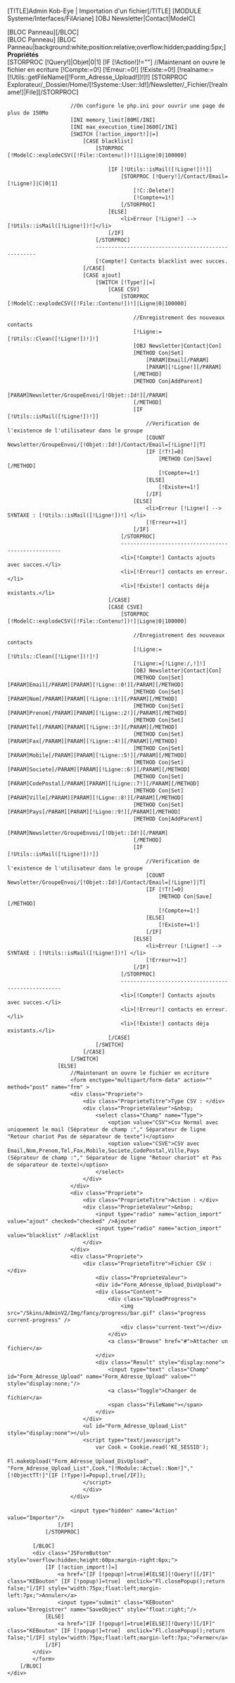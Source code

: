 [TITLE]Admin Kob-Eye | Importation d'un fichier[/TITLE]
[MODULE Systeme/Interfaces/FilAriane]
[OBJ Newsletter|Contact|ModelC]
<div id="Container">
	<div id="Arbo">
		[BLOC Panneau][/BLOC]
	</div>
	<div id="Data">
		[BLOC Panneau]
			[BLOC Panneau|background:white;position:relative;overflow:hidden;padding:5px;]
				<div class="BigTitle" style="font-weight:bold;;-moz-border-radius:5px 5px 0px 0px;clear:both;">Propriétés</div>
				[STORPROC [!Query!]|Objet|0|1]
					[IF [!Action!]!=""]
						//Maintenant on ouvre le fichier en ecriture
						[!Compte:=0!]
						[!Erreur:=0!]
						[!Existe:=0!]
						[!realname:=[!Utils::getFileName([!Form_Adresse_Upload!])!]!]
						[STORPROC Explorateur/_Dossier/Home/[!Systeme::User::Id!]/Newsletter/_Fichier/[!realname!]|File][/STORPROC]
						
						//On configure le php.ini pour ouvrir une page de plus de 150Mo
						[INI memory_limit]80M[/INI]
						[INI max_execution_time]3600[/INI]
						[SWITCH [!action_import!]|=]
							[CASE blacklist]
								[STORPROC [!ModelC::explodeCSV([!File::Contenu!])!]|Ligne|0|100000]
								
									[IF [!Utils::isMail([!Ligne!])!]]
										[STORPROC [!Query!]/Contact/Email=[!Ligne!]|C|0|1]
											[!C::Delete!]
											[!Compte+=1!]
										[/STORPROC]
									[ELSE]
										<li>Erreur [!Ligne!] --> [!Utils::isMail([!Ligne!])!]</li>
									[/IF]
								[/STORPROC]
								---------------------------------------------------
								[!Compte!] Contacts blacklist avec succes.
							[/CASE]
							[CASE ajout]
								[SWITCH [!Type!]|=]
									[CASE CSV]
										[STORPROC [!ModelC::explodeCSV([!File::Contenu!])!]|Ligne|0|100000]
										
											//Enregistrement des nouveaux contacts
											[!Ligne:=[!Utils::Clean([!Ligne!])!]!]
											[OBJ Newsletter|Contact|Con]
											[METHOD Con|Set]
												[PARAM]Email[/PARAM]
												[PARAM][!Ligne!][/PARAM]
											[/METHOD]
											[METHOD Con|AddParent]
												[PARAM]Newsletter/GroupeEnvoi/[!Objet::Id!][/PARAM]
											[/METHOD]
											[IF [!Utils::isMail([!Ligne!])!]]
												//Verification de l'existence de l'utilisateur dans le groupe
												[COUNT Newsletter/GroupeEnvoi/[!Objet::Id!]/Contact/Email=[!Ligne!]|T]
												[IF [!T!]=0]
													[METHOD Con|Save][/METHOD]
													[!Compte+=1!]
												[ELSE]
													[!Existe+=1!]
												[/IF]
											[ELSE]
												<li>Erreur [!Ligne!] --> SYNTAXE : [!Utils::isMail([!Ligne!])!] </li>
												[!Erreur+=1!]
											[/IF]
										[/STORPROC]
										---------------------------------------------------
										<li>[!Compte!] Contacts ajouts avec succes.</li>
										<li>[!Erreur!] contacts en erreur.</li>
										<li>[!Existe!] contacts déja existants.</li>
									[/CASE]
									[CASE CSVE]
										[STORPROC [!ModelC::explodeCSV([!File::Contenu!])!]|Ligne|0|100000]
										
											//Enregistrement des nouveaux contacts
											[!Ligne:=[!Utils::Clean([!Ligne!])!]!]
											[!Ligne:=[!Ligne:/,!]!]
											[OBJ Newsletter|Contact|Con]
											[METHOD Con|Set][PARAM]Email[/PARAM][PARAM][!Ligne::0!][/PARAM][/METHOD]
											[METHOD Con|Set][PARAM]Nom[/PARAM][PARAM][!Ligne::1!][/PARAM][/METHOD]
											[METHOD Con|Set][PARAM]Prenom[/PARAM][PARAM][!Ligne::2!][/PARAM][/METHOD]
											[METHOD Con|Set][PARAM]Tel[/PARAM][PARAM][!Ligne::3!][/PARAM][/METHOD]
											[METHOD Con|Set][PARAM]Fax[/PARAM][PARAM][!Ligne::4!][/PARAM][/METHOD]
											[METHOD Con|Set][PARAM]Mobile[/PARAM][PARAM][!Ligne::5!][/PARAM][/METHOD]
											[METHOD Con|Set][PARAM]Societe[/PARAM][PARAM][!Ligne::6!][/PARAM][/METHOD]
											[METHOD Con|Set][PARAM]CodePostal[/PARAM][PARAM][!Ligne::7!][/PARAM][/METHOD]
											[METHOD Con|Set][PARAM]Ville[/PARAM][PARAM][!Ligne::8!][/PARAM][/METHOD]
											[METHOD Con|Set][PARAM]Pays[/PARAM][PARAM][!Ligne::9!][/PARAM][/METHOD]
											[METHOD Con|AddParent]
												[PARAM]Newsletter/GroupeEnvoi/[!Objet::Id!][/PARAM]
											[/METHOD]
											[IF [!Utils::isMail([!Ligne!])!]]
												//Verification de l'existence de l'utilisateur dans le groupe
												[COUNT Newsletter/GroupeEnvoi/[!Objet::Id!]/Contact/Email=[!Ligne!]|T]
												[IF [!T!]=0]
													[METHOD Con|Save][/METHOD]
													[!Compte+=1!]
												[ELSE]
													[!Existe+=1!]
												[/IF]
											[ELSE]
												<li>Erreur [!Ligne!] --> SYNTAXE : [!Utils::isMail([!Ligne!])!] </li>
												[!Erreur+=1!]
											[/IF]
										[/STORPROC]
										---------------------------------------------------
										<li>[!Compte!] Contacts ajouts avec succes.</li>
										<li>[!Erreur!] contacts en erreur.</li>
										<li>[!Existe!] contacts déja existants.</li>
									[/CASE]
								[/SWITCH]
							[/CASE]
						[/SWITCH]
					[ELSE]
						//Maintenant on ouvre le fichier en ecriture
						<form enctype="multipart/form-data" action="" method="post" name="frm" >
						<div class="Propriete">
							<div class="ProprieteTitre">Type CSV : </div>
							<div class="ProprieteValeur">&nbsp;
								<select class="Champ" name="Type">
									<option value="CSV">Csv Normal avec uniquement le mail (Séprateur de champ :"," Séparateur de ligne "Retour chariot Pas de séparateur de texte")</option>
									<option value="CSVE">CSV avec Email,Nom,Prenom,Tel,Fax,Mobile,Societe,CodePostal,Ville,Pays (Séprateur de champ :"," Séparateur de ligne "Retour chariot" et Pas de séparateur de texte)</option>
								</select>
							</div>
						</div>
						<div class="Propriete">
							<div class="ProprieteTitre">Action : </div>
							<div class="ProprieteValeur">&nbsp;
								<input type="radio" name="action_import" value="ajout" checked="checked" />Ajouter
								<input type="radio" name="action_import" value="blacklist" />Blacklist
							</div>
						</div>
						<div class="Propriete">
							<div class="ProprieteTitre">Fichier CSV : </div>
								<div class="ProprieteValeur">
								<div id="Form_Adresse_Upload_DivUpload">
								<div class="Content">
									<div class="UploadProgress">
										<img src="/Skins/AdminV2/Img/fancy/progress/bar.gif" class="progress current-progress" />
										<div class="current-text"></div>
									</div>
									<a class="Browse" href="#">Attacher un fichier</a>
								</div>
								<div class="Result" style="display:none">
									<input type="text" class="Champ"  id="Form_Adresse_Upload" name="Form_Adresse_Upload" value="" style="display:none;"/>
									<a class="Toggle">Changer de fichier</a>
									<span class="FileName"></span>
								</div>
							</div>
							<ul id="Form_Adresse_Upload_List" style="display:none"></ul>
							<script type="text/javascript">
								var Cook = Cookie.read('KE_SESSID');
								Fl.makeUpload("Form_Adresse_Upload_DivUpload", "Form_Adresse_Upload_List",Cook,"[!Module::Actuel::Nom!]","[!ObjectTT!]"[IF [!Type!]=Popup],true[/IF]);
							</script>
							</div>
						</div>
						
						<input type="hidden" name="Action" value="Importer"/>
					[/IF]
				[/STORPROC]

			[/BLOC]
			<div class="JSFormButton" style="overflow:hidden;height:60px;margin-right:6px;">
				[IF [!action_import!]=]
					<a href="[IF [!popup!]=true]#[ELSE][!Query!][/IF]" class="KEBouton" [IF [!popup!]=true]  onclick="Fl.closePopup();return false;"[/IF] style="width:75px;float:left;margin-left:7px;">Annuler</a>
					<input type="submit" class="KEBouton"  value="Enregistrer" name="SaveObject" style="float:right;"/>
				[ELSE]
					<a href="[IF [!popup!]=true]#[ELSE][!Query!][/IF]" class="KEBouton" [IF [!popup!]=true]  onclick="Fl.closePopup();return false;"[/IF] style="width:75px;float:left;margin-left:7px;">Fermer</a>
				[/IF]
			</div>
			</form>
		[/BLOC]
	</div>
</div>
